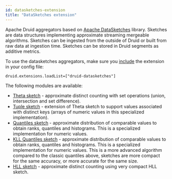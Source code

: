 ```yaml
---
id: datasketches-extension
title: "DataSketches extension"
---
```


<!--
  ~ Licensed to the Apache Software Foundation (ASF) under one
  ~ or more contributor license agreements.  See the NOTICE file
  ~ distributed with this work for additional information
  ~ regarding copyright ownership.  The ASF licenses this file
  ~ to you under the Apache License, Version 2.0 (the
  ~ "License"); you may not use this file except in compliance
  ~ with the License.  You may obtain a copy of the License at
  ~
  ~   http://www.apache.org/licenses/LICENSE-2.0
  ~
  ~ Unless required by applicable law or agreed to in writing,
  ~ software distributed under the License is distributed on an
  ~ "AS IS" BASIS, WITHOUT WARRANTIES OR CONDITIONS OF ANY
  ~ KIND, either express or implied.  See the License for the
  ~ specific language governing permissions and limitations
  ~ under the License.
  -->


Apache Druid aggregators based on [Apache DataSketches](https://datasketches.apache.org/) library. Sketches are data structures implementing approximate streaming mergeable algorithms. Sketches can be ingested from the outside of Druid or built from raw data at ingestion time. Sketches can be stored in Druid segments as additive metrics.

To use the datasketches aggregators, make sure you [include](../../configuration/extensions.md#loading-extensions) the extension in your config file:

```
druid.extensions.loadList=["druid-datasketches"]
```

The following modules are available:

* [Theta sketch](datasketches-theta.md) - approximate distinct counting with set operations (union, intersection and set difference).
* [Tuple sketch](datasketches-tuple.md) - extension of Theta sketch to support values associated with distinct keys (arrays of numeric values in this specialized implementation).
* [Quantiles sketch](datasketches-quantiles.md) - approximate distribution of comparable values to obtain ranks, quantiles and histograms. This is a specialized implementation for numeric values.
* [KLL Quantiles sketch](datasketches-kll.md) - approximate distribution of comparable values to obtain ranks, quantiles and histograms. This is a specialized implementation for numeric values. This is a more advanced algorithm compared to the classic quantiles above, sketches are more compact for the same accuracy, or more accurate for the same size.
* [HLL sketch](datasketches-hll.md) - approximate distinct counting using very compact HLL sketch.

